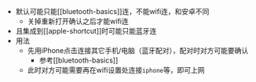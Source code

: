 - 默认可能只能[[bluetooth-basics]]连，不能wifi连，和安卓不同
  - 关掉重新打开确认之后才能wifi连
- 且集成到[[apple-shortcut]]时可能只能蓝牙连
- 用法
  - 先用iPhone点击连接其它手机/电脑（蓝牙配对），配对时对方可能要确认
    - 参考[[bluetooth-basics]]
  - 此时对方可能需要再在wifi设置处连接`iphone`等，即可上网